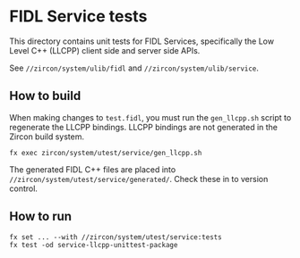 # FIDL Service tests

This directory contains unit tests for FIDL Services, specifically the Low Level C++
(LLCPP) client side and server side APIs.

See `//zircon/system/ulib/fidl` and `//zircon/system/ulib/service`.

## How to build

When making changes to `test.fidl`, you must run the `gen_llcpp.sh` script to regenerate
the LLCPP bindings. LLCPP bindings are not generated in the Zircon build system.

`fx exec zircon/system/utest/service/gen_llcpp.sh`

The generated FIDL C++ files are placed into `//zircon/system/utest/service/generated/`.
Check these in to version control.

## How to run

```
fx set ... --with //zircon/system/utest/service:tests
fx test -od service-llcpp-unittest-package
```
